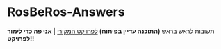 # RosBeRos-Answers
תשובות לראש בראש **(התוכנה עדיין בפיתוח)**
[לפרויקט המקורי](https://github.com/DanielSparta/RosBeRos) | **אני פה כדי לעזור לפרויקט!!**
